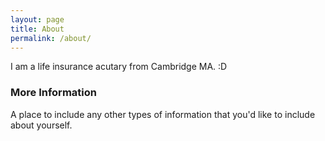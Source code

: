 ```yaml
---
layout: page
title: About
permalink: /about/
---
```


I am a life insurance acutary from Cambridge MA.  :D

### More Information

A place to include any other types of information that you'd like to include about yourself.

